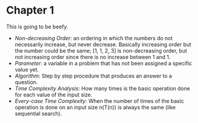# Chapter 1
This is going to be beefy.

- _Non-decreasing Order_: an ordering in which the numbers do not necessarily increase, but never decrease. Basically increasing order but the number could be the same;
\[1, 1, 2, 3\] is non-decreasing order, but not increasing order since there is no increase between 1 and 1.
- _Parameter_: a variable in a problem that has not been assigned a specific value yet.
- _Algorithm_: Step by step procedure that produces an answer to a question.
- _Time Complexity Analysis_: How many times is the basic operation done for each value of the input size.
- _Every-case Time Complexity_: When the number of times of the basic operation is done on an input size n(T(n)) is always the same (like sequential search).
